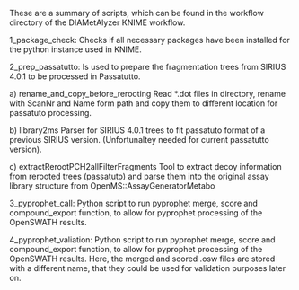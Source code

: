 These are a summary of scripts, which can be found in the workflow directory of
the DIAMetAlyzer KNIME workflow. 

1_package_check:
Checks if all necessary packages have been installed for the python instance used in KNIME. 

2_prep_passatutto:
Is used to prepare the fragmentation trees from SIRIUS 4.0.1 to be processed in Passatutto. 

a) rename_and_copy_before_rerooting
Read *.dot files in directory, rename with ScanNr and Name form path and copy them to different location for passatuto processing.

b) library2ms
Parser for SIRIUS 4.0.1 trees to fit passatuto format of a previous SIRIUS version. (Unfortunaltey needed for current passatutto version).

c) extractRerootPCH2allFilterFragments
Tool to extract decoy information from rerooted trees (passatuto) and parse them into the original assay library structure from OpenMS::AssayGeneratorMetabo

3_pyprophet_call:
Python script to run pyprophet merge, score and compound_export function, to
allow for pyprophet processing of the OpenSWATH results.

4_pyprophet_valiation:
Python script to run pyprophet merge, score and compound_export function, to
allow for pyprophet processing of the OpenSWATH results. Here, the merged
and scored .osw files are stored with a different name, that they could be used 
for validation purposes later on. 
 